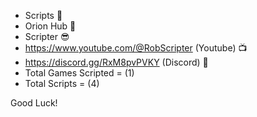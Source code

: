 - Scripts 📜
- Orion Hub 📜
- Scripter 😎
- https://www.youtube.com/@RobScripter (Youtube) 📺
- https://discord.gg/RxM8pvPVKY (Discord) 💬
- Total Games Scripted = (1)
- Total Scripts = (4)

Good Luck! 
